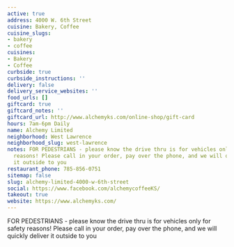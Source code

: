 ```yaml
---
active: true
address: 4000 W. 6th Street
cuisine: Bakery, Coffee
cuisine_slugs:
- bakery
- coffee
cuisines:
- Bakery
- Coffee
curbside: true
curbside_instructions: ''
delivery: false
delivery_service_websites: ''
food_urls: []
giftcard: true
giftcard_notes: ''
giftcard_url: http://www.alchemyks.com/online-shop/gift-card
hours: 7am-6pm Daily
name: Alchemy Limited
neighborhood: West Lawrence
neighborhood_slug: west-lawrence
notes: FOR PEDESTRIANS - please know the drive thru is for vehicles only for safety
  reasons! Please call in your order, pay over the phone, and we will quickly deliver
  it outside to you
restaurant_phone: 785-856-0751
sitemap: false
slug: alchemy-limited-4000-w-6th-street
social: https://www.facebook.com/alchemycoffeeKS/
takeout: true
website: https://www.alchemyks.com/
---
```


FOR PEDESTRIANS - please know the drive thru is for vehicles only for safety reasons! Please call in your order, pay over the phone, and we will quickly deliver it outside to you
